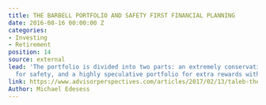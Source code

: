 ```yaml
---
title: THE BARBELL PORTFOLIO AND SAFETY FIRST FINANCIAL PLANNING
date: 2016-08-16 00:00:00 Z
categories:
- Investing
- Retirement
position: 14
source: external
lead: 'The portfolio is divided into two parts: an extremely conservative portfolio
  for safety, and a highly speculative portfolio for extra rewards with extra risk.'
link: https://www.advisorperspectives.com/articles/2017/02/13/taleb-the-barbell-portfolio-and-safety-first-financial-planning
Author: Michael Edesess
---
```


